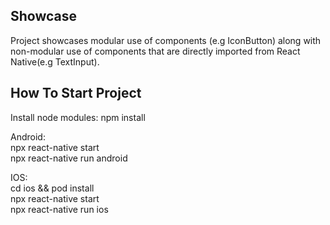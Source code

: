 
## Showcase
Project showcases modular use of components (e.g IconButton) along with non-modular use of components that are directly imported from React Native(e.g TextInput).

## How To Start Project

Install node modules: 
npm install 

Android: <br />
npx react-native start <br />
npx react-native run android <br />

IOS:<br />
cd ios && pod install <br /> 
npx react-native start <br />
npx react-native run ios<br />
